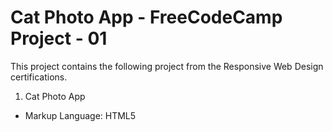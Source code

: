 # Cat Photo App - FreeCodeCamp Project - 01
This project contains the following project from the Responsive Web Design certifications. 
1. Cat Photo App
- Markup Language: HTML5

